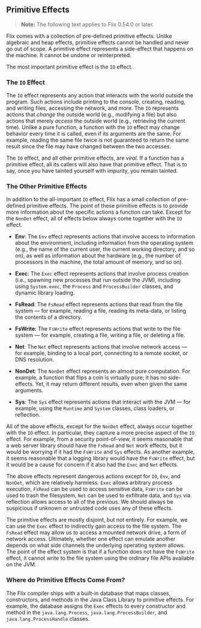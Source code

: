 ## Primitive Effects

> **Note:** The following text applies to Flix 0.54.0 or later.

Flix comes with a collection of pre-defined primitive effects. Unlike algebraic
and heap effects, primitive effects cannot be handled and never go out of scope.
A primitive effect represents a side-effect that happens on the machine. It
cannot be undone or reinterpreted.

The most important primitive effect is the `IO` effect.

### The `IO` Effect

The `IO` effect represents any action that interacts with the world outside the
program. Such actions include printing to the console, creating, reading, and
writing files, accessing the network, and more. The `IO` represents actions that
_change_ the outside world (e.g., modifying a file) but also actions that merely
_access_ the outside world (e.g., retrieving the current time). Unlike a pure
function, a function with the `IO` effect may change behavior every time it is
called, even if its arguments are the same. For example, reading the same file
twice is not guaranteed to return the same result since the file may have
changed between the two accesses.

The `IO` effect, and all other primitive effects, are _viral_. If a function has
a primitive effect, all its callers will also have that primitive effect. That
is to say, once you have tainted yourself with impurity, you remain tainted. 

### The Other Primitive Effects

In addition to the all-important `IO` effect, Flix has a small collection of
pre-defined primitive effects. The point of these primitive effects is to
provide more information about the specific actions a function can take. Except
for the `NonDet` effect, all of effects below always come together with the `IO`
effect. 

- **Env**: The `Env` effect represents actions that involve access to
  information about the environment, including information from the operating
  system (e.g., the name of the current user, the current working directory, and
  so on), as well as information about the hardware (e.g., the number of
  processors in the machine, the total amount of memory, and so on).

- **Exec**: The `Exec` effect represents actions that involve process creation
  (i.e., spawning new processes that run outside the JVM), including using
  `System.exec`, the `Process` and `ProcessBuilder` classes, and dynamic library
  loading.

- **FsRead**: The `FsRead` effect represents actions that read from the file
  system &mdash; for example, reading a file, reading its meta-data, or listing
  the contents of a directory.

- **FsWrite**: The `FsWrite` effect represents actions that write to the file
  system &mdash; for example, creating a file, writing a file, or deleting a
  file.

- **Net**:  The `Net` effect represents actions that involve network access
  &mdash; for example, binding to a local port, connecting to a remote socket,
  or DNS resolution.

- **NonDet**: The `NonDet` effect represents an almost pure computation. For
  example, a function that flips a coin is virtually pure; it has no
  side-effects. Yet, it may return different results, even when given the same
  arguments.

- **Sys**: The `Sys` effect represents actions that interact with the JVM
  &mdash; for example, using the `Runtime` and `System` classes, class loaders,
  or reflection.

All of the above effects, except for the `NonDet` effect, always occur together
with the `IO` effect. In particular, they capture a more precise aspect of the
`IO` effect. For example, from a security point-of-view, it seems reasonable
that a web server library should have the `FsRead` and `Net` work effects, but
it would be worrying if it had the `FsWrite` and `Sys` effects. As another
example, it seems reasonable that a logging library would have the `FsWrite`
effect, but it would be a cause for concern if it also had the `Exec` and `Net`
effects.

The above effects represent dangerous actions except for `IO`, `Env`, and
`NonDet`, which are relatively harmless. `Exec` allows arbitrary process
execution, `FsRead` can be used to access sensitive data, `FsWrite` can be used
to trash the filesystem, `Net` can be used to exfiltrate data, and `Sys` via
reflection allows access to all of the previous. We should always be suspicious
if unknown or untrusted code uses any of these effects. 

The primitive effects are mostly disjoint, but not entirely. For example, we can
use the `Exec` effect to indirectly gain access to the file system. The `FsRead`
effect may allow us to access a mounted network drive, a form of network access.
Ultimately, whether one effect can emulate another depends on what side channels
the underlying operating system allows. The point of the effect system is that
if a function does not have the `FsWrite` effect, it cannot write to the file
system using the ordinary file APIs available on the JVM. 

### Where do Primitive Effects Come From?

The Flix compiler ships with a built-in database that maps classes,
constructors, and methods in the Java Class Library to primitive effects. For
example, the database assigns the `Exec` effects to every constructor and method
in the `java.lang.Process`, `java.lang.ProcessBuilder`, and
`java.lang.ProcessHandle` classes. 
